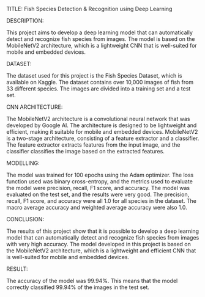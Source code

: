 TITLE: Fish Species Detection & Recognition using Deep Learning

DESCRIPTION:

This project aims to develop a deep learning model that can automatically detect and recognize fish species from images. 
The model is based on the MobileNetV2 architecture, which is a lightweight CNN that is well-suited for mobile and embedded devices.

DATASET:

The dataset used for this project is the Fish Species Dataset, which is available on Kaggle. The dataset contains over 10,000 images of fish from 33 different species. 
The images are divided into a training set and a test set.

CNN ARCHITECTURE:

The MobileNetV2 architecture is a convolutional neural network that was developed by Google AI. The architecture is designed to be lightweight and efficient, making it suitable for mobile and embedded devices. MobileNetV2 is a two-stage architecture, consisting of a feature extractor and a classifier. The feature extractor extracts features from the input image, and the classifier classifies the image based on the extracted features.

MODELLING:

The model was trained for 100 epochs using the Adam optimizer. The loss function used was binary cross-entropy, and the metrics used to evaluate the model were precision, recall, F1 score, and accuracy.
The model was evaluated on the test set, and the results were very good. The precision, recall, F1 score, and accuracy were all 1.0 for all species in the dataset. The macro average accuracy and weighted average 
accuracy were also 1.0.

CONCLUSION:

The results of this project show that it is possible to develop a deep learning model that can automatically detect and recognize fish species from images with very high accuracy. The model developed in this project is based on the MobileNetV2 architecture, which is a lightweight and efficient CNN that is well-suited for mobile and embedded devices.

RESULT:

The accuracy of the model was 99.94%. This means that the model correctly classified 99.94% of the images in the test set.


